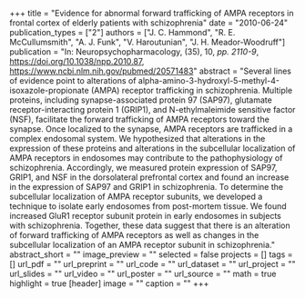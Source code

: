+++
title = "Evidence for abnormal forward trafficking of AMPA receptors in frontal cortex of elderly patients with schizophrenia"
date = "2010-06-24"
publication_types = ["2"]
authors = ["J. C. Hammond", "R. E. McCullumsmith", "A. J. Funk", "V. Haroutunian", "J. H. Meador-Woodruff"]
publication = "In: Neuropsychopharmacology, (35), 10, _pp. 2110-9_, https://doi.org/10.1038/npp.2010.87, https://www.ncbi.nlm.nih.gov/pubmed/20571483"
abstract = "Several lines of evidence point to alterations of alpha-amino-3-hydroxyl-5-methyl-4-isoxazole-propionate (AMPA) receptor trafficking in schizophrenia. Multiple proteins, including synapse-associated protein 97 (SAP97), glutamate receptor-interacting protein 1 (GRIP1), and N-ethylmaleimide sensitive factor (NSF), facilitate the forward trafficking of AMPA receptors toward the synapse. Once localized to the synapse, AMPA receptors are trafficked in a complex endosomal system. We hypothesized that alterations in the expression of these proteins and alterations in the subcellular localization of AMPA receptors in endosomes may contribute to the pathophysiology of schizophrenia. Accordingly, we measured protein expression of SAP97, GRIP1, and NSF in the dorsolateral prefrontal cortex and found an increase in the expression of SAP97 and GRIP1 in schizophrenia. To determine the subcellular localization of AMPA receptor subunits, we developed a technique to isolate early endosomes from post-mortem tissue. We found increased GluR1 receptor subunit protein in early endosomes in subjects with schizophrenia. Together, these data suggest that there is an alteration of forward trafficking of AMPA receptors as well as changes in the subcellular localization of an AMPA receptor subunit in schizophrenia."
abstract_short = ""
image_preview = ""
selected = false
projects = []
tags = []
url_pdf = ""
url_preprint = ""
url_code = ""
url_dataset = ""
url_project = ""
url_slides = ""
url_video = ""
url_poster = ""
url_source = ""
math = true
highlight = true
[header]
image = ""
caption = ""
+++
